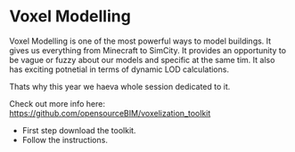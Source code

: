 # Voxel Modelling

Voxel Modelling is one of the most powerful ways to model buildings. It gives us everything from Minecraft to SimCity. It provides an opportunity to be vague or fuzzy about our models and specific at the same tim. It also has exciting potnetial in terms of dynamic LOD calculations.

Thats why this year we haeva  whole session dedicated to it. 

Check out more info here: https://github.com/opensourceBIM/voxelization_toolkit

* First step download the toolkit.
* Follow the instructions.
